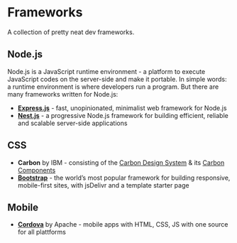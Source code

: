 # Frameworks 

A collection of pretty neat dev frameworks.

## Node.js

Node.js is a JavaScript runtime environment - a platform to execute JavaScript codes on the server-side and make it portable.
In simple words: a runtime environment is where developers run a program.
But there are many frameworks written for Node.js:

- **[Express.js][5]** - fast, unopinionated, minimalist web framework for Node.js
- **[Nest.js][6]** - a progressive Node.js framework for building efficient, reliable and scalable server-side applications

## CSS

- **Carbon** by IBM - consisting of the [Carbon Design System][1] & its [Carbon Components][2] 
- **[Bootstrap][3]** - the world’s most popular framework for building responsive, mobile-first sites, with jsDelivr and a template starter page

## Mobile

- **[Cordova][4]** by Apache - mobile apps with HTML, CSS, JS with one source for all plattforms

  [1]: https://www.carbondesignsystem.com/
  [2]: https://the-carbon-components.netlify.com/
  [3]: https://getbootstrap.com/
  [4]: https://cordova.apache.org/
  [5]: https://expressjs.com/
  [6]: https://nestjs.com/